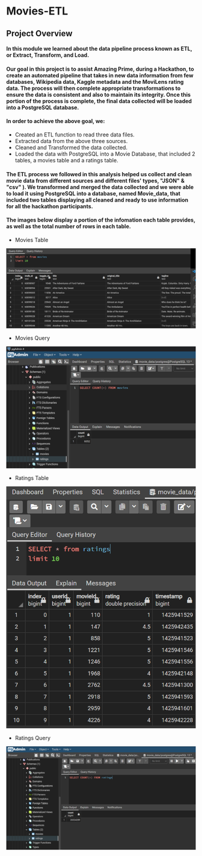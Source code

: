 # Movies-ETL

## Project Overview

#### In this module we learned about the data pipeline process known as ETL, or Extract, Transform, and Load.
#### Our goal in this project is to assist Amazing Prime, during a Hackathon, to create an automated pipeline that takes in new data information from few databases, Wikipedia data, Kaggle metadata and the MoviLens rating data. The process will then complete appropriate transformations to ensure the data is consistent and also to maintain its integrity. Once this portion of the process is complete, the final data collected will be loaded into a PostgreSQL database.

#### In order to achieve the above goal, we:


* Created an ETL function to read three data files.
* Extracted data from the above three sources.
* Cleaned and Transformed the data collected.
* Loaded the data with PostgreSQL into a Movie Database, that included 2 tables, a movies table and a ratings table.


#### The ETL process we followed in this analysis helped us collect and clean movie data from different sources and different files' types, "JSON" & "csv" ). We transformed and merged the data collected and we were able to load it using PostgreSQL into a database, named Movie_data, that included two tables displaying all cleaned and ready to use information for all the hackathon participants. 

#### The images below display a portion of the infomation each table provides, as well as the total number of rows in each table.

* Movies Table

![](Resources/movies_table.PNG)

* Movies Query

![](Resources/movies_query.PNG)

* Ratings Table

![](Resources/ratings_table.PNG)                

* Ratings Query

![](Resources/ratings_query.PNG)





